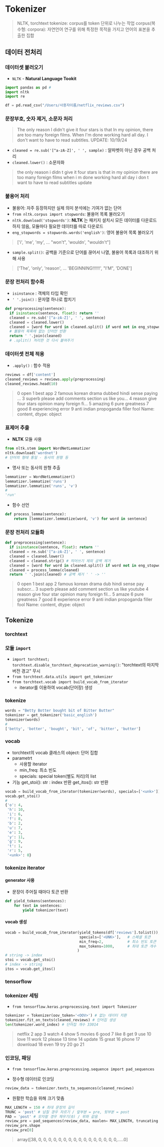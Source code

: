 # Tokenizer
> NLTK, torchtext
> tokenize: corpus를 token 단위로 나누는 작업
> corpus(복수형: corpora): 자연언어 연구를 위해 특정한 목적을 가지고 언어의 표본을 추출한 집합

## 데이터 전처리
### 데이터셋 불러오기
- `NLTK` - **Natural Language Tookit**
```py
import pandas as pd # 
import nltk
import re

df = pd.read_csv("/Users/사용자이름/netflix_reviews.csv") 
```
### 문장부호, 숫자 제거, 소문자 처리

>The only reason I didn't give it four stars is that In my opinion, there are too many foreign films. When I'm done working hard all day. I don't want to have to read subtitles. UPDATE: 10/19/24

- `cleaned = re.sub('[^a-zA-Z]', ' ', sample)` : 알파벳이 아닌 경우 공백 처리
- `cleaned.lower()` : 소문자화

>the only reason i didn t give it four stars is that in my opinion  there are too many foreign films  when i m done working hard all day  i don t want to have to read subtitles  update

### 불용어 처리
- 불용어: 자주 등장하지만 실제 의미 분석에는 기여가 없는 단어
- `from nltk.corpus import stopwords`: 불용어 목록 불러오기
- `nltk.download('stopwords')`: **NLTK** 는 패키지 설치시 모든 데이터를 다운로드하지 않음, 모듈마다 필요한 데이터를 따로 다운로드
- `eng_stopwords = stopwords.words('english')`: 영어 불용어 목록 불러오기
> ['i',
 'me',
 'my',
 ...
 "won't",
 'wouldn',
 "wouldn't"]
- `sample.split()`: 공백을 기준으로 단어를 끊어서 나열, 불용어 목록과 대조하기 위해 사용
> ['The',
 'only',
 'reason',
 ...
 'BEGINNING!!!!!!',
 "I'M",
 'DONE']

### 문장 전처리 함수화
- `isinstance` : 객체의 타입 확인
- `' '.join()` : 문자열 하나로 합치기

```py
def preprocessing(sentence):
  if isinstance(sentence, float): return '' 
  cleaned = re.sub('[^a-zA-Z]', ' ', sentence)
  cleaned = cleaned.lower()
  cleaned = [word for word in cleaned.split() if word not in eng_stopwords ] 
  # 불용어 목록에 없는 단어만 반환
  return ' '.join(cleaned)
  # .split() 처리한 것 다시 붙여주기
```

### 데이터셋 전체 적용
- `.apply()` : 함수 적용

```py
reviews = df['content']
cleaned_reviews = reviews.apply(preprocessing)
cleaned_reviews.head(10)
```
> 0                                                 open
  1                                             best app
  2    famous korean drama dubbed hindi sense paying ...
  3    superb please add comments section us like you...
  4    reason give four stars opinion many foreign fi...
  5                                              amazing
  6                                       pure greatness
  7                                                 good
  8                                   experiencing error
  9                   anti indian propoganda filler fool
  Name: content, dtype: object

### 표제어 추출
- **NLTK** 모듈 사용

```py
from nltk.stem import WordNetLemmatizer 
nltk.download('wordnet')
# 단어의 형태 통일 - 동사의 원형 등
```
- 명사 또는 동사의 원형 추출

```py
lemmatizer = WordNetLemmatizer()
lemmatizer.lemmatize('runs')
lemmatizer.lemmatize('runs', 'v')
#
'run'
```

- 함수 선언

```py
def process_lemma(sentence):
    return [lemmatizer.lemmatize(word, 'v') for word in sentence]
```

### 문장 전처리 모듈화

```py
def preprocessing(sentence):
  if isinstance(sentence, float): return ''
  cleaned = re.sub('[^a-zA-Z]', ' ', sentence)
  cleaned = cleaned.lower()
  cleaned = cleaned.strip() # 띄어쓰기 제외 공백 제거
  cleaned = [word for word in cleaned.split() if word not in eng_stopwords ]
  cleaned = process_lemma(cleaned)
  return ' '.join(cleaned) # 공백 제거 ' ' -> ''
```

> 0                                                 open
  1                                             best app
  2    famous korean drama dub hindi sense pay subscr...
  3    superb please add comment section us like youtube
  4    reason give four star opinion many foreign fil...
  5                                                amaze
  6                                       pure greatness
  7                                                 good
  8                                     experience error
  9                   anti indian propoganda filler fool
  Name: content, dtype: object

## Tokenize

### torchtext
### 모듈 `import`
- `import torchtext; torchtext.disable_torchtext_deprecation_warning()`: "torchtext의 마지막 버전 경고" 무시
- `from torchtext.data.utils import get_tokenizer`
- `from torchtext.vocab import build_vocab_from_iterator`
  - iterator를 이용하여 vocab(단어장) 생성

  
### tokenize

  ```py
  words = "Betty Botter bought bit of Bitter Butter"
  tokenizer = get_tokenizer('basic_english')
  tokenizer(words)
  # 
  ['betty', 'botter', 'bought', 'bit', 'of', 'bitter', 'butter']
  ```

### vocab
- torchtext의 vocab 클래스의 object: 단어 집합
- parametrt
  - 사용할 iterator
  - min_freq: 최소 빈도
  - specials: special token(별도 처리)의 list
- 기능
get_stoi(): str : index 반환
get_itos(): str 반환

```py
vocab = build_vocab_from_iterator(tokenizer(words), specials=['<unk>'])
vocab.get_stoi() 
#
{'o': 4,
 'h': 10,
 'i': 6,
 'f': 8,
 'b': 2,
 'u': 7,
 'e': 3,
 'y': 11,
 'g': 9,
 't': 1,
 'r': 5,
 '<unk>': 0}
 ```

### tokenize iterator
#### generator 사용
- 문장이 주어질 때마다 토큰 반환

```py
def yield_tokens(sentences):
    for text in sentences:
        yield tokenizer(text)
```

#### vocab 생성

```py
vocab = build_vocab_from_iterator(yield_tokens(df['reviews'].tolist()), 
                                  specials=['<UNK>'],   # 스페셜 토큰
                                  min_freq=2,           # 최소 빈도 토큰
                                  max_tokens=1000,      # 최대 토큰 개수
                                 )
# string -> index
stoi = vocab.get_stoi()
# index -> string
itos = vocab.get_itos()
```

### tensorflow

### tokenizer 세팅
- `from tensorflow.keras.preprocessing.text import Tokenizer`

```py
tokenizer = Tokenizer(oov_token='<OOV>') # 없는 데이터 치환
tokenizer.fit_on_texts(cleaned_reviews) # 단어집 생성
len(tokenizer.word_index) # 단어집 개수 33014
```

> netflix 2
  app 3
  watch 4
  show 5
  movies 6
  good 7
  like 8
  get 9
  use 10
  love 11
  work 12
  please 13
  time 14
  update 15
  great 16
  phone 17
  download 18
  even 19
  try 20
  go 21

### 인코딩, 패딩

- `from tensorflow.keras.preprocessing.sequence import pad_sequences`

- 정수형 데이터로 인코딩

```py
review_data = tokenizer.texts_to_sequences(cleaned_reviews)
```

- 원활한 학습을 위해 크기 맞춤

```py
MAX_LENGTH = 150 # 최대 문장의 길이
TRUNC = 'post' # 넘칠 경우 자르기 / 앞부분 = pre, 뒷부분 = post
PAD = 'post' # 모자랄 경우 채우기(0) / 위와 같음
review_pre = pad_sequences(review_data, maxlen= MAX_LENGTH, truncating = TRUNC, padding = PAD)
review_pre.shape
review_pre[0]
```

>array([38,  0,  0,  0,  0,  0,  0,  0,  0,  0,  0,  0,  0,  0,  0,  0,  0,.....0]
      